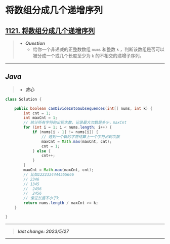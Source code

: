 # 将数组分成几个递增序列

## [1121. 将数组分成几个递增序列](https://leetcode.cn/problems/divide-array-into-increasing-sequences/)

> - ***Question***
>   - 给你一个非递减的正整数数组 `nums` 和整数 `k` ，判断该数组是否可以被分成一个或几个长度至少为 `k` 的不相交的递增子序列。

---

## *Java*

> - ***贪心***

```java
class Solution {

    public boolean canDivideIntoSubsequences(int[] nums, int k) {
        int cnt = 1;
        int maxCnt = 1;
        // 统计所有字符的出现次数，记录最大次数是多少，maxCnt
        for (int i = 1; i < nums.length; i++) {
            if (nums[i - 1] != nums[i]) {
                // 遇到一个新的字符结算上一个字符出现次数
                maxCnt = Math.max(maxCnt, cnt);
                cnt = 1;
            } else {
                cnt++;
            }
        }
        maxCnt = Math.max(maxCnt, cnt);
        // 比如1222334444555666
        // 2346
        // 1345
        //  2456
        //  2456
        // 保证长度不小于k
        return nums.length / maxCnt >= k;
    }

}
```

---

> ***last change: 2023/5/27***

---
